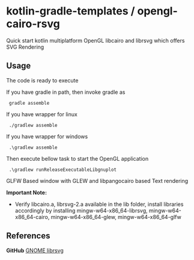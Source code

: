 # kotlin-gradle-templates / opengl-cairo-rsvg
Quick start kotlin multiplatform OpenGL libcairo and librsvg which offers SVG Rendering

## Usage
The code is ready to execute

If you have gradle in path, then invoke gradle as

     gradle assemble

If you have wrapper for linux

     ./gradlew assemble

If you have wrapper for windows

     .\gradlew assemble

Then execute bellow task to start the OpenGL application

     .\gradlew runReleaseExecutableLibgnuplot

GLFW Based window with GLEW and libpangocairo based Text rendering

**Important Note:**
  * Verify libcairo.a, librsvg-2.a available in the lib folder, install libraries accordingly by installing mingw-w64-x86_64-librsvg, mingw-w64-x86_64-cairo, mingw-w64-x86_64-glew, mingw-w64-x86_64-glfw


## References

**GitHub** [GNOME librsvg](https://github.com/GNOME/librsvg/blob/2.46.3/tests/api.c)

